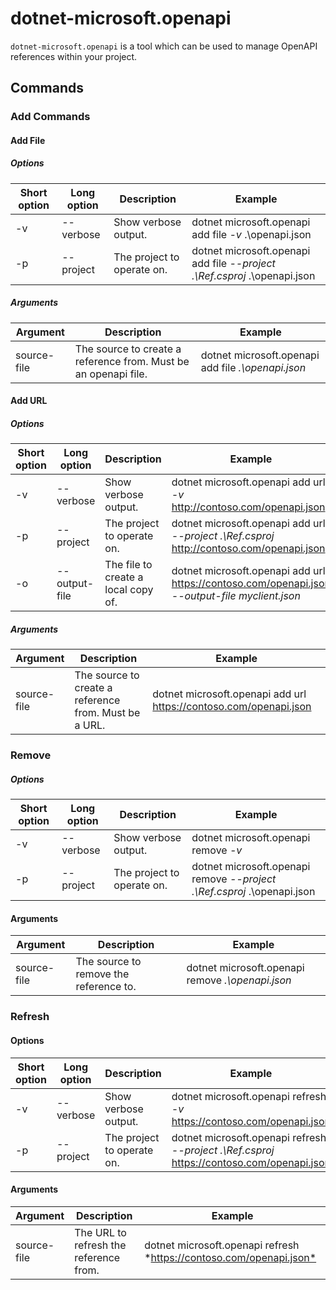 # dotnet-microsoft.openapi

`dotnet-microsoft.openapi` is a tool which can be used to manage OpenAPI references within your project.

## Commands

### Add Commands

<!-- TODO: Restore after https://github.com/aspnet/AspNetCore/issues/12738
 #### Add Project

##### Options

| Short option | Long option | Description | Example |
|-------|------|-------|---------|
| -v|--verbose | Show verbose output. |dotnet microsoft.openapi add project *-v* ../Ref/ProjRef.csproj |
| -p|--project | The project to operate on. |dotnet microsoft.openapi add project *--project .\Ref.csproj* ../Ref/ProjRef.csproj |

##### Arguments

|  Argument  | Description | Example |
|-------------|-------------|---------|
| source-file | The source to create a reference from. Must be a project file. |dotnet microsoft.openapi add project *../Ref/ProjRef.csproj* | -->

#### Add File

##### Options

| Short option| Long option| Description | Example |
|-------|------|-------|---------|
| -v|--verbose | Show verbose output. |dotnet microsoft.openapi add file *-v* .\openapi.json |
| -p|--project | The project to operate on. |dotnet microsoft.openapi add file *--project .\Ref.csproj* .\openapi.json |

##### Arguments

|  Argument  | Description | Example |
|-------------|-------------|---------|
| source-file | The source to create a reference from. Must be an openapi file. |dotnet microsoft.openapi add file *.\openapi.json* |

#### Add URL

##### Options

| Short option| Long option| Description | Example |
|-------|------|-------------|---------|
| -v|--verbose | Show verbose output. |dotnet microsoft.openapi add url *-v* <http://contoso.com/openapi.json> |
| -p|--project | The project to operate on. |dotnet microsoft.openapi add url *--project .\Ref.csproj* <http://contoso.com/openapi.json> |
| -o|--output-file | The file to create a local copy of. |dotnet microsoft.openapi add url <https://contoso.com/openapi.json> *--output-file myclient.json* |

##### Arguments

|  Argument  | Description | Example |
|-------------|-------------|---------|
| source-file | The source to create a reference from. Must be a URL. |dotnet microsoft.openapi add url <https://contoso.com/openapi.json> |

### Remove

##### Options

| Short option| Long option| Description| Example |
|-------|------|------------|---------|
| -v|--verbose | Show verbose output. |dotnet microsoft.openapi remove *-v*|
| -p|--project | The project to operate on. |dotnet microsoft.openapi remove *--project .\Ref.csproj* .\openapi.json |

#### Arguments

|  Argument  | Description| Example |
| ------------|------------|---------|
| source-file | The source to remove the reference to. |dotnet microsoft.openapi remove *.\openapi.json* |

### Refresh

#### Options

| Short option| Long option| Description | Example |
|-------|------|-------------|---------|
| -v|--verbose | Show verbose output. | dotnet microsoft.openapi refresh *-v* <https://contoso.com/openapi.json> |
| -p|--project | The project to operate on. | dotnet microsoft.openapi refresh *--project .\Ref.csproj* <https://contoso.com/openapi.json> |

#### Arguments

|  Argument  | Description | Example |
| ------------|-------------|---------|
| source-file | The URL to refresh the reference from. | dotnet microsoft.openapi refresh *<https://contoso.com/openapi.json*> |
